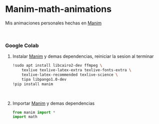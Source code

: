 # Manim-math-animations

Mis animaciones personales hechas en [Manim](https://www.manim.community/)

<br>

### Google Colab

1. Instalar [Manim](https://www.manim.community/) y demas dependencias, reiniciar la sesion al terminar

    ```sh
    !sudo apt install libcairo2-dev ffmpeg \
        texlive texlive-latex-extra texlive-fonts-extra \
        texlive-latex-recommended texlive-science \
        tipa libpango1.0-dev
    !pip install manim
    ```
<br>

2. Importar [Manim](https://www.manim.community/) y demas dependencias

    ```python
    from manim import *
    import math
    ```
<br>